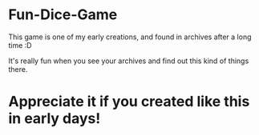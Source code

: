 # Fun-Dice-Game
This game is one of my early creations, and found in archives after a long time :D

It's really fun when you see your archives and find out this kind of things there.

# Appreciate it if you created like this in early days!
